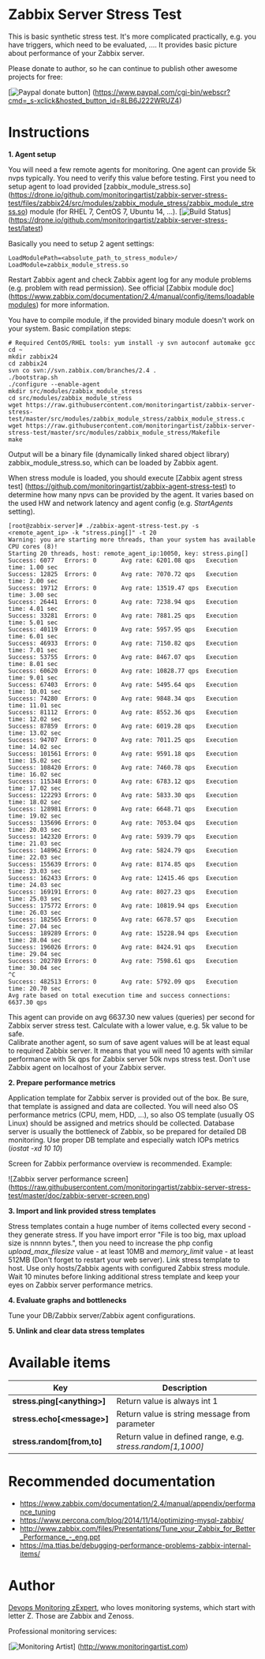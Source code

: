Zabbix Server Stress Test
=========================

This is basic synthetic stress test. It's more complicated practically, e.g. you 
have triggers, which need to be evaluated, .... It provides basic picture about 
performance of your Zabbix server.

Please donate to author, so he can continue to publish other awesome projects 
for free:

[![Paypal donate button](http://jangaraj.com/img/github-donate-button02.png)]
(https://www.paypal.com/cgi-bin/webscr?cmd=_s-xclick&hosted_button_id=8LB6J222WRUZ4)

Instructions
============

**1. Agent setup**

You will need a few remote agents for monitoring. One agent can provide 5k nvps 
typically. You need to verify this value before testing.
First you need to setup agent to load provided [zabbix_module_stress.so]
(https://drone.io/github.com/monitoringartist/zabbix-server-stress-test/files/zabbix24/src/modules/zabbix_module_stress/zabbix_module_stress.so) 
module (for RHEL 7, CentOS 7, Ubuntu 14, ...).
[![Build Status](https://drone.io/github.com/monitoringartist/zabbix-server-stress-test/status.png)]
(https://drone.io/github.com/monitoringartist/zabbix-server-stress-test/latest)

Basically you need to setup 2 agent settings:

```
LoadModulePath=<absolute_path_to_stress_module>/
LoadModule=zabbix_module_stress.so
``` 

Restart Zabbix agent and check Zabbix agent log for any module problems (e.g. 
problem with read permission).
See official [Zabbix module doc]
(https://www.zabbix.com/documentation/2.4/manual/config/items/loadablemodules) 
for more information.

You have to compile module, if the provided binary module doesn't work on your system.
Basic compilation steps:

    # Required CentOS/RHEL tools: yum install -y svn autoconf automake gcc
    cd ~
    mkdir zabbix24
    cd zabbix24
    svn co svn://svn.zabbix.com/branches/2.4 .
    ./bootstrap.sh
    ./configure --enable-agent
    mkdir src/modules/zabbix_module_stress
    cd src/modules/zabbix_module_stress
    wget https://raw.githubusercontent.com/monitoringartist/zabbix-server-stress-test/master/src/modules/zabbix_module_stress/zabbix_module_stress.c
    wget https://raw.githubusercontent.com/monitoringartist/zabbix-server-stress-test/master/src/modules/zabbix_module_stress/Makefile
    make

Output will be a binary file (dynamically linked shared object library) 
zabbix_module_stress.so, which can be loaded by Zabbix agent.

When stress module is loaded, you should execute [Zabbix agent stress test]
(https://github.com/monitoringartist/zabbix-agent-stress-test) to determine 
how many npvs can be provided by the agent. It varies based on the used HW 
and network latency and agent config (e.g. *StartAgents* setting).

```
[root@zabbix-server]# ./zabbix-agent-stress-test.py -s <remote_agent_ip> -k "stress.ping[]" -t 20
Warning: you are starting more threads, than your system has available CPU cores (8)!
Starting 20 threads, host: remote_agent_ip:10050, key: stress.ping[]
Success: 6077   Errors: 0       Avg rate: 6201.08 qps   Execution time: 1.00 sec
Success: 12825  Errors: 0       Avg rate: 7070.72 qps   Execution time: 2.00 sec
Success: 19712  Errors: 0       Avg rate: 13519.47 qps  Execution time: 3.00 sec
Success: 26441  Errors: 0       Avg rate: 7238.94 qps   Execution time: 4.01 sec
Success: 33281  Errors: 0       Avg rate: 7881.25 qps   Execution time: 5.01 sec
Success: 40119  Errors: 0       Avg rate: 5957.95 qps   Execution time: 6.01 sec
Success: 46933  Errors: 0       Avg rate: 7150.82 qps   Execution time: 7.01 sec
Success: 53755  Errors: 0       Avg rate: 8467.07 qps   Execution time: 8.01 sec
Success: 60620  Errors: 0       Avg rate: 10828.77 qps  Execution time: 9.01 sec
Success: 67403  Errors: 0       Avg rate: 5495.64 qps   Execution time: 10.01 sec
Success: 74280  Errors: 0       Avg rate: 9848.34 qps   Execution time: 11.01 sec
Success: 81112  Errors: 0       Avg rate: 8552.36 qps   Execution time: 12.02 sec
Success: 87859  Errors: 0       Avg rate: 6019.28 qps   Execution time: 13.02 sec
Success: 94707  Errors: 0       Avg rate: 7011.25 qps   Execution time: 14.02 sec
Success: 101561 Errors: 0       Avg rate: 9591.18 qps   Execution time: 15.02 sec
Success: 108420 Errors: 0       Avg rate: 7460.78 qps   Execution time: 16.02 sec
Success: 115348 Errors: 0       Avg rate: 6783.12 qps   Execution time: 17.02 sec
Success: 122293 Errors: 0       Avg rate: 5833.30 qps   Execution time: 18.02 sec
Success: 128981 Errors: 0       Avg rate: 6648.71 qps   Execution time: 19.02 sec
Success: 135696 Errors: 0       Avg rate: 7053.04 qps   Execution time: 20.03 sec
Success: 142320 Errors: 0       Avg rate: 5939.79 qps   Execution time: 21.03 sec
Success: 148962 Errors: 0       Avg rate: 5824.79 qps   Execution time: 22.03 sec
Success: 155639 Errors: 0       Avg rate: 8174.85 qps   Execution time: 23.03 sec
Success: 162433 Errors: 0       Avg rate: 12415.46 qps  Execution time: 24.03 sec
Success: 169191 Errors: 0       Avg rate: 8027.23 qps   Execution time: 25.03 sec
Success: 175772 Errors: 0       Avg rate: 10819.94 qps  Execution time: 26.03 sec
Success: 182565 Errors: 0       Avg rate: 6678.57 qps   Execution time: 27.04 sec
Success: 189289 Errors: 0       Avg rate: 15228.94 qps  Execution time: 28.04 sec
Success: 196026 Errors: 0       Avg rate: 8424.91 qps   Execution time: 29.04 sec
Success: 202789 Errors: 0       Avg rate: 7598.61 qps   Execution time: 30.04 sec
^C
Success: 482513 Errors: 0       Avg rate: 5792.09 qps   Execution time: 20.70 sec
Avg rate based on total execution time and success connections: 6637.30 qps
```

This agent can provide on avg 6637.30 new values (queries) per second for Zabbix 
server stress test. Calculate with a lower value, e.g. 5k value to be safe.  
Calibrate another agent, so sum of save agent values will be at least equal to 
required Zabbix server. It means that you will need 10 agents with similar 
performance with 5k qps for Zabbix server 50k nvps stress test. Don't use Zabbix 
agent on localhost of your Zabbix server.

**2. Prepare performance metrics**

Application template for Zabbix server is provided out of the box. Be sure, that 
template is assigned and data are collected. 
You will need also OS performance metrics (CPU, mem, HDD, ...), so also OS 
template (usually OS Linux) should be assigned and metrics should be collected. 
Database server is usually the bottleneck of Zabbix, so be prepared for detailed DB 
monitoring. Use proper DB template and especially watch IOPs metrics (*iostat -xd 10 10*)

Screen for Zabbix performance overview is recommended. Example:

![Zabbix server performance screen]
(https://raw.githubusercontent.com/monitoringartist/zabbix-server-stress-test/master/doc/zabbix-server-screen.png)

**3. Import and link provided stress templates**

Stress templates contain a huge number of items collected every second - they 
generate stress. If you have import error "File is too big, max upload size is 
nnnnn bytes.", then you need to increase the php config *upload_max_filesize* value - 
at least 10MB and *memory_limit* value - at least 512MB (Don't forget to 
restart your web server). Link stress template to host. Use only hosts/Zabbix 
agents with configured Zabbix stress module. Wait 10 minutes before linking 
additional stress template and keep your eyes on Zabbix server performance metrics.

**4. Evaluate graphs and bottlenecks**

Tune your DB/Zabbix server/Zabbix agent configurations.

**5. Unlink and clear data stress templates**  

Available items
===============

| Key | Description |
| --- | ----------- |
| **stress.ping[\<anything\>]** | Return value is always int 1 |  
| **stress.echo[\<message\>]**  | Return value is string message from parameter |
| **stress.random[from,to]**  | Return value in defined range, e.g. *stress.random[1,1000]* | 

Recommended documentation
=========================

- https://www.zabbix.com/documentation/2.4/manual/appendix/performance_tuning
- https://www.percona.com/blog/2014/11/14/optimizing-mysql-zabbix/
- http://www.zabbix.com/files/Presentations/Tune_your_Zabbix_for_Better_Performance_-_eng.ppt
- https://ma.ttias.be/debugging-performance-problems-zabbix-internal-items/

Author
======

[Devops Monitoring zExpert](http://www.jangaraj.com), who loves monitoring 
systems, which start with letter Z. Those are Zabbix and Zenoss.

Professional monitoring services:

[![Monitoring Artist](http://monitoringartist.com/img/github-monitoring-artist-logo.jpg)]
(http://www.monitoringartist.com)
